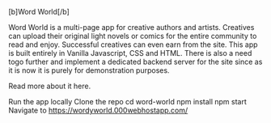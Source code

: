 [b]Word World[/b]

Word World is a multi-page app for creative authors and artists. Creatives can upload their original light novels or comics for the entire community to read and enjoy. Successful creatives can even earn from the site. This app is built entirely in Vanilla Javascript, CSS and HTML. There is also a need togo further and implement a dedicated backend server for the site since as it is now it is purely for demonstration purposes.

Read more about it here.

Run the app locally
Clone the repo
cd word-world
npm install
npm start
Navigate to https://wordyworld.000webhostapp.com/

